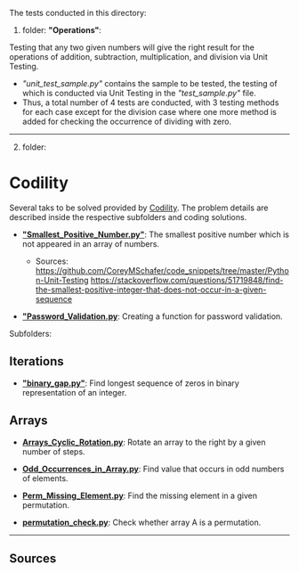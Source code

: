 The tests conducted in this directory:

1) folder: **"Operations"**: 

Testing that any two given numbers will give the right result for the operations of addition, subtraction, multiplication, and division via Unit Testing.
* _"unit_test_sample.py"_ contains the sample to be tested, the testing of which is conducted via Unit Testing in the _"test_sample.py"_ file.
* Thus, a total number of 4 tests are conducted, with 3 testing methods for each case except for the division case where one more method is added for checking the occurrence of dividing with zero.
---

2) folder: 
# Codility

Several taks to be solved provided by [Codility](https://app.codility.com/programmers/). The problem details are described inside the respective subfolders and coding solutions.

* [**"Smallest_Positive_Number.py"**](https://github.com/dimi-fn/Various-Data-Science-Scripts/blob/main/Unit_testing/Codility/smallest_positive.py):  The smallest positive number which is not appeared in an array of numbers.
    * Sources: 
            https://github.com/CoreyMSchafer/code_snippets/tree/master/Python-Unit-Testing
            https://stackoverflow.com/questions/51719848/find-the-smallest-positive-integer-that-does-not-occur-in-a-given-sequence

* [**"Password_Validation.py**](https://github.com/dimi-fn/Various-Data-Science-Scripts/blob/main/Unit_testing/Codility/Password_Validation.py): Creating a function for password validation.

Subfolders: 

## Iterations
* [**"binary_gap.py"**](https://github.com/dimi-fn/Various-Data-Science-Scripts/blob/main/Unit_testing/Codility/Iterations/Binary_gap.py): Find longest sequence of zeros in binary representation of an integer.

## Arrays
* [**Arrays_Cyclic_Rotation.py**](https://github.com/dimi-fn/Various-Data-Science-Scripts/blob/main/Unit_testing/Codility/Arrays/Arrays_Cyclic_Rotation.py): Rotate an array to the right by a given number of steps.

* [**Odd_Occurrences_in_Array.py**](https://github.com/dimi-fn/Various-Data-Science-Scripts/blob/main/Unit_testing/Codility/Arrays/Odd_Occurrences_in_Array.py): Find value that occurs in odd numbers of elements.

* [**Perm_Missing_Element.py**](https://github.com/dimi-fn/Various-Data-Science-Scripts/blob/main/Unit_testing/Time_Complexity/Perm_Missing_Element.py): Find the missing element in a given permutation.

* [**permutation_check.py**](https://github.com/dimi-fn/Various-Data-Science-Scripts/blob/main/Unit_testing/Codility/Counting_Elements/permutation_check.py): Check whether array A is a permutation.

-----------
## Sources

